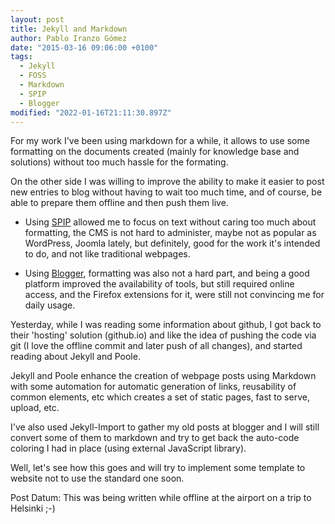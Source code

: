 ```yaml
---
layout: post
title: Jekyll and Markdown
author: Pablo Iranzo Gómez
date: "2015-03-16 09:06:00 +0100"
tags:
  - Jekyll
  - FOSS
  - Markdown
  - SPIP
  - Blogger
modified: "2022-01-16T21:11:30.897Z"
---
```


For my work I've been using markdown for a while, it allows to use some formatting on the documents created (mainly for knowledge base and solutions) without too much hassle for the formating.

On the other side I was willing to improve the ability to make it easier to post new entries to blog without having to wait too much time, and of course, be able to prepare them offline and then push them live.

- Using [SPIP](http://www.spip.net) allowed me to focus on text without caring too much about formatting, the CMS is not hard to administer, maybe not as popular as
  WordPress, Joomla lately, but definitely, good for the work it's intended to do, and not like traditional webpages.

- Using [Blogger](http://www.blogger.com), formatting was also not a hard part, and being a good platform improved the availability of tools, but still required online access, and the
  Firefox extensions for it, were still not
  convincing me for daily usage.

Yesterday, while I was reading some information about github, I got back to their 'hosting' solution (github.io) and like the idea of pushing the code via git (I love the offline commit and later push of all changes), and started reading about Jekyll and Poole.

Jekyll and Poole enhance the creation of webpage posts using Markdown with some automation for automatic generation of links, reusability of common elements, etc which creates a set of static pages, fast to serve, upload, etc.

I've also used Jekyll-Import to gather my old posts at blogger and I will still convert some of them to markdown and try to get back the auto-code coloring I had in place (using external
JavaScript library).

Well, let's see how this goes and will try to implement some template to website not to use the standard one soon.

Post Datum: This was being written while offline at the airport on a trip to Helsinki ;-)
